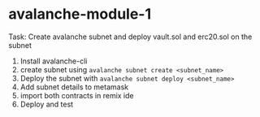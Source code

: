 # avalanche-module-1
Task: 
Create avalanche subnet and deploy vault.sol and erc20.sol on the subnet 

1. Install avalanche-cli
2. create subnet using `avalanche subnet create <subnet_name>`
3. Deploy the subnet with `avalanche subnet deploy <subnet_name>`
4. Add subnet details to metamask
5. import both contracts in remix ide
6. Deploy and test
